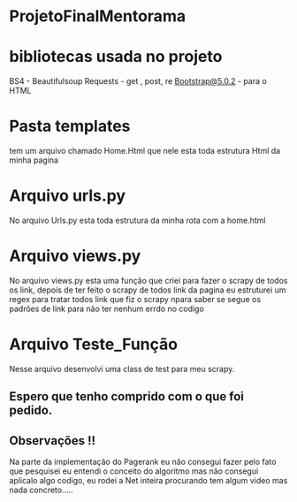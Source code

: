 # ProjetoFinalMentorama
# bibliotecas usada no projeto
BS4 - Beautifulsoup
Requests - get , post, re
Bootstrap@5.0.2 - para o HTML

# Pasta templates 
tem um arquivo chamado Home.Html que nele esta toda estrutura Html da minha pagina 

# Arquivo urls.py 
No arquivo Urls.py esta toda estrutura da minha rota com a home.html

# Arquivo views.py
No arquivo views.py esta uma função que criei para fazer o scrapy de todos os link, depois de ter feito o scrapy de todos link da pagina eu estruturei um regex para tratar todos link que fiz o scrapy npara saber se segue os padrões de link para não ter nenhum errdo no codigo 

# Arquivo Teste_Função 
Nesse arquivo desenvolvi uma class de test para meu scrapy.


## Espero que tenho comprido com o que foi pedido.


## Observações !!
Na parte da implementação do Pagerank eu não consegui fazer pelo fato que pesquisei eu entendi o conceito do algoritmo mas não consegui aplicalo algo codigo, eu rodei a Net inteira procurando tem algum video mas nada concreto.....